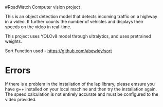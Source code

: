 #RoadWatch
Computer vision project

This is an object detection model that detects incoming traffic on a highway in a video. 
It further counts the number of vehicles and displays their speeds on the video in real-time.

This project uses YOLOv8 model through ultralytics, and uses pretrained weights. 

Sort Function used - https://github.com/abewley/sort

# Errors
If there is a problem in the installation of the lap library, please emsure you have g++ installed on your local machine and then try the installation again.
The speed calculation is not entirely accurate and must be configured to the video provided.
